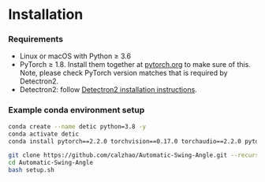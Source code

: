 # Installation

### Requirements
- Linux or macOS with Python ≥ 3.6
- PyTorch ≥ 1.8.
  Install them together at [pytorch.org](https://pytorch.org) to make sure of this. Note, please check
  PyTorch version matches that is required by Detectron2.
- Detectron2: follow [Detectron2 installation instructions](https://detectron2.readthedocs.io/tutorials/install.html).

### Example conda environment setup
```bash
conda create --name detic python=3.8 -y
conda activate detic
conda install pytorch==2.2.0 torchvision==0.17.0 torchaudio==2.2.0 pytorch-cuda=11.8 -c pytorch -c nvidia

git clone https://github.com/calzhao/Automatic-Swing-Angle.git --recurse-submodules
cd Automatic-Swing-Angle
bash setup.sh